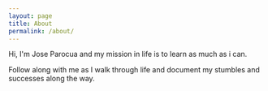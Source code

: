 ```yaml
---
layout: page
title: About
permalink: /about/
---
```


Hi, I'm Jose Parocua and my mission in life is to learn as much as i can. 


Follow along with me as I walk through life and document my stumbles and successes along the way.
